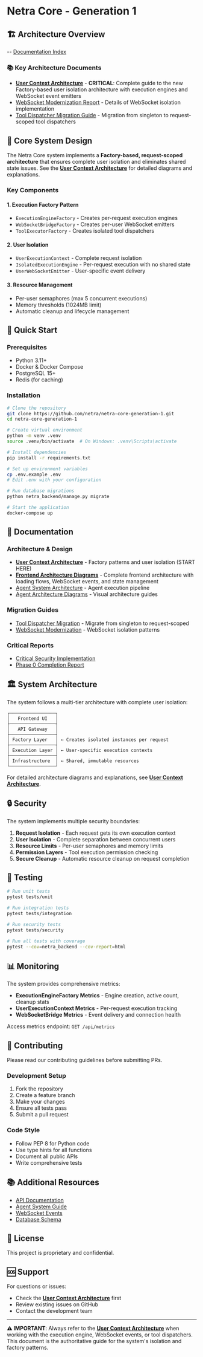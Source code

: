 # Netra Core - Generation 1

## 🏗️ Architecture Overview

-- [Documentation Index](./index.md)

### 📚 Key Architecture Documents

- **[User Context Architecture](./USER_CONTEXT_ARCHITECTURE.md)** - **CRITICAL**: Complete guide to the new Factory-based user isolation architecture with execution engines and WebSocket event emitters
- [WebSocket Modernization Report](./WEBSOCKET_MODERNIZATION_REPORT.md) - Details of WebSocket isolation implementation
- [Tool Dispatcher Migration Guide](./TOOL_DISPATCHER_MIGRATION_GUIDE.md) - Migration from singleton to request-scoped tool dispatchers

## 🎯 Core System Design

The Netra Core system implements a **Factory-based, request-scoped architecture** that ensures complete user isolation and eliminates shared state issues. See the **[User Context Architecture](./USER_CONTEXT_ARCHITECTURE.md)** for detailed diagrams and explanations.

### Key Components

#### 1. Execution Factory Pattern
- `ExecutionEngineFactory` - Creates per-request execution engines
- `WebSocketBridgeFactory` - Creates per-user WebSocket emitters  
- `ToolExecutorFactory` - Creates isolated tool dispatchers

#### 2. User Isolation
- `UserExecutionContext` - Complete request isolation
- `IsolatedExecutionEngine` - Per-request execution with no shared state
- `UserWebSocketEmitter` - User-specific event delivery

#### 3. Resource Management
- Per-user semaphores (max 5 concurrent executions)
- Memory thresholds (1024MB limit)
- Automatic cleanup and lifecycle management

## 🚀 Quick Start

### Prerequisites
- Python 3.11+
- Docker & Docker Compose
- PostgreSQL 15+
- Redis (for caching)

### Installation

```bash
# Clone the repository
git clone https://github.com/netra/netra-core-generation-1.git
cd netra-core-generation-1

# Create virtual environment
python -m venv .venv
source .venv/bin/activate  # On Windows: .venv\Scripts\activate

# Install dependencies
pip install -r requirements.txt

# Set up environment variables
cp .env.example .env
# Edit .env with your configuration

# Run database migrations
python netra_backend/manage.py migrate

# Start the application
docker-compose up
```

## 📖 Documentation

### Architecture & Design
- **[User Context Architecture](./USER_CONTEXT_ARCHITECTURE.md)** - Factory patterns and user isolation (START HERE)
- **[Frontend Architecture Diagrams](./frontend/docs/FRONTEND_ARCHITECTURE_DIAGRAMS.md)** - Complete frontend architecture with loading flows, WebSocket events, and state management
- [Agent System Architecture](./docs/AGENT_SYSTEM_ARCHITECTURE.md) - Agent execution pipeline
- [Agent Architecture Diagrams](./docs/agent_architecture_mermaid.md) - Visual architecture guides

### Migration Guides
- [Tool Dispatcher Migration](./TOOL_DISPATCHER_MIGRATION_GUIDE.md) - Migrate from singleton to request-scoped
- [WebSocket Modernization](./WEBSOCKET_MODERNIZATION_REPORT.md) - WebSocket isolation patterns

### Critical Reports
- [Critical Security Implementation](./CRITICAL_SECURITY_IMPLEMENTATION_SUMMARY.md)
- [Phase 0 Completion Report](./PHASE_0_COMPLETION_REPORT.md)

## 🏛️ System Architecture

The system follows a multi-tier architecture with complete user isolation:

```
┌─────────────────┐
│   Frontend UI   │
├─────────────────┤
│   API Gateway   │
├─────────────────┤
│ Factory Layer   │ ← Creates isolated instances per request
├─────────────────┤
│ Execution Layer │ ← User-specific execution contexts
├─────────────────┤
│ Infrastructure  │ ← Shared, immutable resources
└─────────────────┘
```

For detailed architecture diagrams and explanations, see **[User Context Architecture](./USER_CONTEXT_ARCHITECTURE.md)**.

## 🔒 Security

The system implements multiple security boundaries:

1. **Request Isolation** - Each request gets its own execution context
2. **User Isolation** - Complete separation between concurrent users
3. **Resource Limits** - Per-user semaphores and memory limits
4. **Permission Layers** - Tool execution permission checking
5. **Secure Cleanup** - Automatic resource cleanup on request completion

## 🧪 Testing

```bash
# Run unit tests
pytest tests/unit

# Run integration tests
pytest tests/integration

# Run security tests
pytest tests/security

# Run all tests with coverage
pytest --cov=netra_backend --cov-report=html
```

## 📊 Monitoring

The system provides comprehensive metrics:

- **ExecutionEngineFactory Metrics** - Engine creation, active count, cleanup stats
- **UserExecutionContext Metrics** - Per-request execution tracking
- **WebSocketBridge Metrics** - Event delivery and connection health

Access metrics endpoint: `GET /api/metrics`

## 🤝 Contributing

Please read our contributing guidelines before submitting PRs.

### Development Setup

1. Fork the repository
2. Create a feature branch
3. Make your changes
4. Ensure all tests pass
5. Submit a pull request

### Code Style

- Follow PEP 8 for Python code
- Use type hints for all functions
- Document all public APIs
- Write comprehensive tests

## 📚 Additional Resources

- [API Documentation](./docs/api/README.md)
- [Agent System Guide](./docs/agents/AGENT_SYSTEM.md)
- [WebSocket Events](./docs/websocket/events.md)
- [Database Schema](./docs/database/schema.md)

## 📝 License

This project is proprietary and confidential.

## 🆘 Support

For questions or issues:
- Check the **[User Context Architecture](./USER_CONTEXT_ARCHITECTURE.md)** first
- Review existing issues on GitHub
- Contact the development team

---

**⚠️ IMPORTANT**: Always refer to the **[User Context Architecture](./USER_CONTEXT_ARCHITECTURE.md)** when working with the execution engine, WebSocket events, or tool dispatchers. This document is the authoritative guide for the system's isolation and factory patterns.